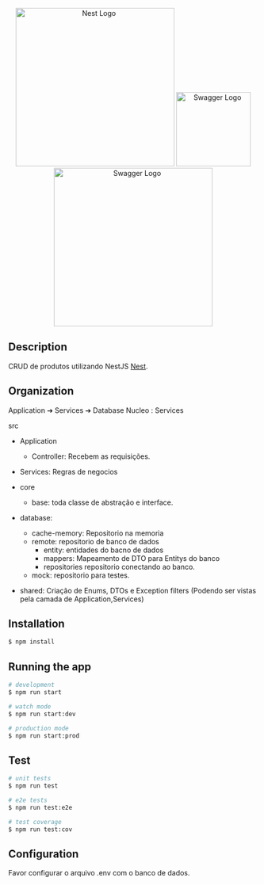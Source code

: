 <p align="center">
  <a href="http://nestjs.com/" target="blank"><img src="https://nestjs.com/img/logo_text.svg" width="320" alt="Nest Logo" /></a>
  <a href="https://swagger.io/tools/swagger-ui/" target="blank"><img src="https://sequelize.org/v6/manual/asset/logo.png" width="150" alt="Swagger Logo" /></a>
  <a href="https://sequelize.org/v6/" target="blank"><img src="https://static1.smartbear.co/swagger/media/assets/images/swagger_logo.svg" width="320" alt="Swagger Logo" /></a>
</p>

## Description

CRUD de produtos utilizando NestJS [Nest](https://github.com/nestjs/nest).

## Organization 

Application ➔ Services ➔ Database
Nucleo : Services

src
  - Application
      - Controller: Recebem as requisições.
  - Services: Regras de negocios
  - core
      - base: toda classe de abstração e interface.
  - database:
      - cache-memory: Repositorio na memoria
      - remote: repositorio de banco de dados
          - entity: entidades do bacno de dados
          - mappers: Mapeamento de DTO para Entitys do banco
          - repositories repositorio conectando ao banco.
      - mock: repositorio para testes.
  
  - shared: Criação de Enums, DTOs e Exception filters (Podendo ser vistas pela camada de Application,Services)



## Installation

```bash
$ npm install
```

## Running the app

```bash
# development
$ npm run start

# watch mode
$ npm run start:dev

# production mode
$ npm run start:prod
```

## Test

```bash
# unit tests
$ npm run test

# e2e tests
$ npm run test:e2e

# test coverage
$ npm run test:cov
```

## Configuration

Favor configurar o arquivo .env com o banco de dados.

